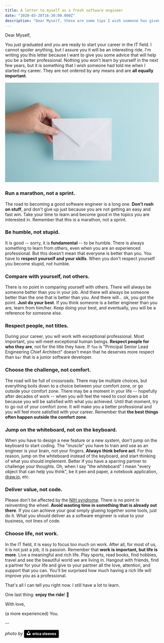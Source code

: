 ```yaml
---
title: A letter to myself as a fresh software engineer
date: "2020-03-28T16:30:00.000Z"
description: "Dear Myself, these are some tips I wish someone has given me when I started my career. With love, (a more experienced) you."
---
```


Dear Myself,

You just graduated and you are ready to start your career in the IT field. I cannot spoiler anything, but I assure you it will be an interesting ride. I'm writing you this letter because I want to give you some advice that will help you be a better professional. Nothing you won't learn by yourself in the next few years, but it is something that I wish someone had told me when I started my career. They are not ordered by any means and are **all equally important**.

![letter-to-myself](img/letter-to-myself.png)

### Run a marathon, not a sprint.
The road to becoming a good software engineer is a long one. **Don't rush on stuff**, and don't give up just because you are not getting an easy and fast win. Take your time to learn and become good in the topics you are interested in. Remember that this is a marathon, not a sprint.

### Be humble, not stupid.
It is good -- sorry, it is **fundamental** -- to be humble. There is always something to learn from others, even when you are an experienced professional. But this doesn't mean that everyone is better than you. You have to **respect yourself and your skills**. When you don't respect yourself you become stupid, not humble.

### Compare with yourself, not others.
There is no point in comparing yourself with others. There will always be someone better than you in your job. And there will always be someone better than the one that is better than you. And there will... ok, you got the point. **Just do your best**. If you think someone is a better engineer than you are, learn from him/her. Keep doing your best, and eventually, you will be a reference for someone else.

### Respect people, not titles.
During your career, you will work with exceptional professional. Most important, you will meet exceptional human beings. **Respect people for who they are**, not for the title they have. If `foo` is "Principal Senior Lead Engineering  Chief Architect" doesn't mean that he deserves more respect than `bar` that is a junior software developer.

### Choose the challenge, not comfort.
The road will be full of crossroads. There may be multiple choices, but everything boils down to a choice between your comfort zone, or go outside your comfort zone. There may be a moment in your life -- hopefully after decades of work -- when you will feel the need to cool down a bit because you will be satisfied with what you achieved. Until that moment, try to go out of your comfort zone. It will make you a better professional and you will feel more satisfied with your career. Remember that **the best things often happen outside the comfort zone**.

### Jump on the whiteboard, not on the keyboard.
When you have to design a new feature or a new system, don't jump on the keyboard to start coding. The "muscle" you have to train and use as an engineer is your brain, not your fingers. **Always think before act**. For this reason, jump on the whiteboard instead of the keyboard, and start thinking of what you should implement. Better if you have a sparring partner to challenge your thoughts. Oh, when I say "the whiteboard" I mean "every object that can help you think", be it pen and paper, a notebook application, [draw.io](https://app.diagrams.net/), etc.

### Deliver value, not code.
Please don't be affected by the [NIH syndrome](https://en.wikipedia.org/wiki/Not_invented_here). There is no point in reinventing the wheel. **Avoid wasting time in something that is already out there**. If you can achieve your goal simply glueing together some tools, just do it. What you should deliver as a software engineer is value to your business, not lines of code.

### Choose life, not work.
In the IT field, it is easy to focus too much on work. After all, for most of us, it is not just a job, it is passion. Remember that **work is important, but life is more**. Live a meaningful and rich life. Play sports, read books, find hobbies, travel and see the beautiful world we are living in. Hangout with friends, find a partner for your life and give to your partner all the love, attention, and support that you can. You'll be surprised how much having a rich life will improve you as a professional. 

That's all I can tell you right now. I still have a lot to learn. 

One last thing: **enjoy the ride**! 🚀

With love,

(a more experienced) You.

--

*photo by*  <a style="background-color:black;color:white;text-decoration:none;padding:4px 6px;font-family:-apple-system, BlinkMacSystemFont, &quot;San Francisco&quot;, &quot;Helvetica Neue&quot;, Helvetica, Ubuntu, Roboto, Noto, &quot;Segoe UI&quot;, Arial, sans-serif;font-size:12px;font-weight:bold;line-height:1.2;display:inline-block;border-radius:3px" href="https://unsplash.com/@ecees?utm_medium=referral&amp;utm_campaign=photographer-credit&amp;utm_content=creditBadge" target="_blank" rel="noopener noreferrer" title="Download free do whatever you want high-resolution photos from erica steeves"><span style="display:inline-block;padding:2px 3px"><svg xmlns="http://www.w3.org/2000/svg" style="height:12px;width:auto;position:relative;vertical-align:middle;top:-2px;fill:white" viewBox="0 0 32 32"><title>unsplash-logo</title><path d="M10 9V0h12v9H10zm12 5h10v18H0V14h10v9h12v-9z"></path></svg></span><span style="display:inline-block;padding:2px 3px">erica steeves</span></a>